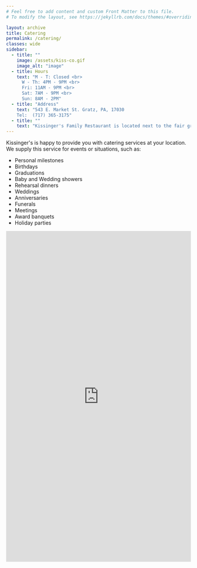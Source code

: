 ```yaml
---
# Feel free to add content and custom Front Matter to this file.
# To modify the layout, see https://jekyllrb.com/docs/themes/#overriding-theme-defaults

layout: archive
title: Catering
permalink: /catering/
classes: wide
sidebar:
  - title: ""
    image: /assets/kiss-co.gif
    image_alt: "image"
  - title: Hours
    text: "M - T: Closed <br>
      W - Th: 4PM - 9PM <br>
      Fri: 11AM - 9PM <br>
      Sat: 7AM - 9PM <br>
      Sun: 8AM - 2PM"
  - title: "Address"
    text: "543 E. Market St. Gratz, PA, 17030
    Tel:  (717) 365-3175"
  - title: ""
    text: "Kissinger's Family Restaurant is located next to the fair grounds on Market Street, Gratz, PA. Serving traditional PA Dutch and American style cuisine, Kissinger's is a great place to bring your family and friends!"
---
```


Kissinger's is happy to provide you with catering services at your location. We supply this service for events or situations, such as:
- Personal milestones
- Birthdays
- Graduations
- Baby and Wedding showers
- Rehearsal dinners
- Weddings
- Anniversaries
- Funerals
- Meetings
- Award banquets
- Holiday parties

<iframe style="width:100%; height:900px; float:right;" src="https://docs.google.com/forms/d/e/1FAIpQLSd_4dEpBmEjpAAfpbA8no0hI9BZxcj1IJ5beHU8W0wCsp09Vw/viewform?embedded=true"  frameborder="0" marginheight="0" marginwidth="0">Loading...</iframe>
